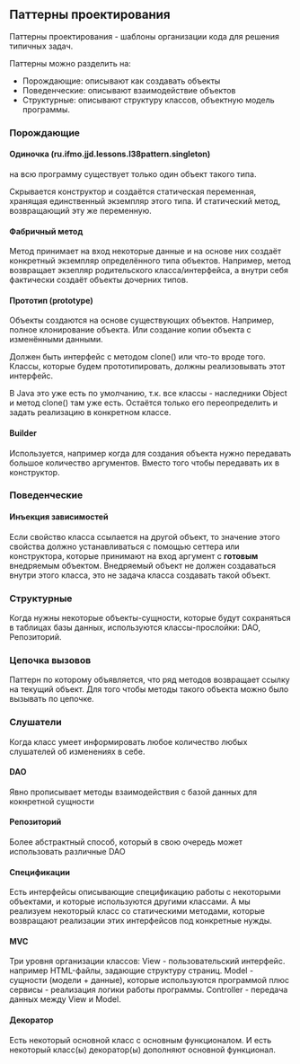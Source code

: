 ## Паттерны проектирования

Паттерны проектирования - шаблоны организации кода для решения типичных задач.

Паттерны можно разделить на:
- Порождающие: описывают как создавать объекты
- Поведенческие: описывают взаимодействие объектов
- Структурные: описывают структуру классов, объектную модель программы.

### Порождающие

#### Одиночка (ru.ifmo.jjd.lessons.l38pattern.singleton) 

на всю программу существует только один объект такого типа.

Скрывается конструктор и создаётся статическая переменная, хранящая единственный экземпляр этого типа.
И статический метод, возвращающий эту же переменную.

#### Фабричный метод

Метод принимает на вход некоторые данные и на основе них создаёт конкретный экземпляр определённого типа объектов.
Например, метод возвращает экзепляр родительского класса/интерфейса, а внутри себя фактически создаёт объекты дочерних 
типов.

#### Прототип (prototype)

Объекты создаются на основе существующих объектов.
Например, полное клонирование объекта.
Или создание копии объекта с изменёнными данными.

Должен быть интерфейс с методом clone() или что-то вроде того.
Классы, которые будем прототипировать, должны реализовывать этот интерфейс.

В Java это уже есть по умолчанию, т.к. все классы - наследники Object и метод clone() там уже есть.
Остаётся только его переопределить и задать реализацию в конкретном классе.

#### Builder

Используется, например когда для создания объекта нужно передавать большое количество аргументов.
Вместо того чтобы передавать их в конструктор. 

### Поведенческие

#### Инъекция зависимостей

Если свойство класса ссылается на другой объект, то значение этого свойства должно устанавливаться с помощью сеттера 
или конструктора, которые принимают на вход аргумент с **готовым** внедряемым объектом.
Внедряемый объект не должен создаваться внутри этого класса, это не задача класса создавать такой объект.
 
### Структурные

Когда нужны некоторые объекты-сущности, которые будут сохраняться в таблицах базы данных, используются классы-прослойки:
DAO, Репозиторий.

### Цепочка вызовов

Паттерн по которому объявляется, что ряд методов возвращает ссылку на текущий объект.
Для того чтобы методы такого объекта можно было вызывать по цепочке.

### Слушатели

Когда класс умеет информировать любое количество любых слушателей об изменениях в себе.

#### DAO 

Явно прописывает методы взаимодействия с базой данных для кокнретной сущности

#### Репозиторий

Более абстрактный способ, который в свою очередь может использовать различные DAO

#### Спецификации

Есть интерфейсы описывающие спецификацию работы с некоторыми объектами, и которые используются другими классами.
А мы реализуем некоторый класс со статическими методами, которые возвращают реализации этих интерфейсов под конкретные 
нужды.

#### MVC

Три уровня организации классов:
View - пользовательский интерфейс. например HTML-файлы, задающие структуру страниц.
Model - сущности (модели + данные), которые используются программой плюс сервисы - реализация логики работы программы.
Controller - передача данных между View и Model.

#### Декоратор

Есть некоторый основной класс с основным функционалом.
И есть некоторый класс(ы) декоратор(ы) дополняют основной функционал.